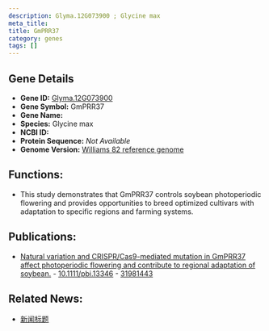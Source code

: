 ```yaml
---
description: Glyma.12G073900 ; Glycine max
meta_title:
title: GmPRR37
category: genes
tags: []
---
```


## Gene Details
- **Gene ID:**	[Glyma.12G073900](https://www.maizegdb.org/gene_center/gene/Glyma.12G073900)
- **Gene Symbol:** GmPRR37
- **Gene Name:** 
- **Species:** Glycine max
- **NCBI ID:** [  ]()
- **Protein Sequence:** *Not Available*
- **Genome Version:** [Williams 82 reference genome]()

## Functions:
   - This study demonstrates that GmPRR37 controls soybean photoperiodic flowering and provides opportunities to breed optimized cultivars with adaptation to specific regions and farming systems.

## Publications:
   - [Natural variation and CRISPR/Cas9-mediated mutation in GmPRR37 affect photoperiodic flowering and contribute to regional adaptation of soybean.]( https://onlinelibrary.wiley.com/doi/10.1111/pbi.13346 ) - [10.1111/pbi.13346]( https://onlinelibrary.wiley.com/doi/10.1111/pbi.13346 ) - [31981443](https://pubmed.ncbi.nlm.nih.gov/31981443/)

## Related News:
   - [新闻标题](https://mp.weixin.qq.com/s?__biz=Mzg3MDEwNDEyMg==&mid=2247487068&idx=1&sn=b6533d38496ebe4e774eed486db5cc2b&chksm=ce93a309f9e42a1fd8f50a624cf7e8702374863e3b42c3c500cafc606f977862933a5f6eec87&scene=27#wechat_redirect)
